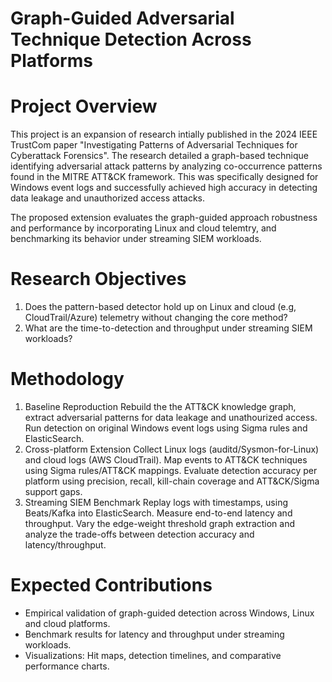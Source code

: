 # Graph-Guided Adversarial Technique Detection Across Platforms
# Project Overview
This project is an expansion of research intially published in the 2024 IEEE TrustCom paper "Investigating Patterns of Adversarial Techniques for Cyberattack Forensics". The research detailed a graph-based technique identifying adversarial attack patterns by analyzing co-occurrence patterns found in the MITRE ATT&CK framework. This was specifically designed for Windows event logs and successfully achieved high accuracy in detecting data leakage and unauthorized access attacks.

The proposed extension evaluates the graph-guided approach robustness and performance by incorporating Linux and cloud telemtry, and benchmarking its behavior under streaming SIEM workloads.
# Research Objectives
1. Does the pattern-based detector hold up on Linux and cloud (e.g, CloudTrail/Azure) telemetry without changing the core method?
2. What are the time-to-detection and throughput under streaming SIEM workloads?
# Methodology
1. Baseline Reproduction
Rebuild the the ATT&CK knowledge graph, extract adversarial patterns for data leakage and unathourized access. Run detection on original Windows event logs using Sigma rules and ElasticSearch.
2. Cross-platform Extension
Collect Linux logs (auditd/Sysmon-for-Linux) and cloud logs (AWS CloudTrail). Map events to ATT&CK techniques using Sigma rules/ATT&CK mappings. Evaluate detection accuracy per platform using precision, recall, kill-chain coverage and ATT&CK/Sigma support gaps.
3. Streaming SIEM Benchmark
Replay logs with timestamps, using Beats/Kafka into ElasticSearch. Measure end-to-end latency and throughput. Vary the edge-weight threshold graph extraction and analyze the trade-offs between detection accuracy and latency/throughput.
# Expected Contributions
- Empirical validation of graph-guided detection across Windows, Linux and cloud platforms.
- Benchmark results for latency and throughput under streaming workloads.
- Visualizations: Hit maps, detection timelines, and comparative performance charts.
